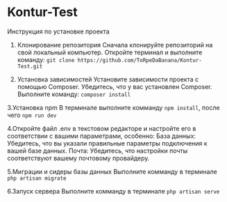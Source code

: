 ﻿# Kontur-Test

Инструкция по установке проекта
1. Клонирование репозитория
    Сначала клонируйте репозиторий на свой локальный компьютер. Откройте терминал и выполните команду: `git clone https://github.com/ToRpeDaBanana/Kontur-Test.git`

2. Установка зависимостей
    Установите зависимости проекта с помощью Composer. Убедитесь, что у вас установлен Composer. Выполните команду: `composer install`

3.Установка npm
    В терминале выполните комманду `npm install`, после чего `npm run dev`

4.Откройте файл .env в текстовом редакторе и настройте его в соответствии с вашими параметрами, особенно:
    База данных: Убедитесь, что вы указали правильные параметры подключения к вашей базе данных.
    Почта: Убедитесь, что настройки почты соответствуют вашему почтовому провайдеру.

5.Миграции и сидеры базы данных
    Выполните комманду в терминале `php artisan migrate`

6.Запуск сервера
    Выполните комманду в терминале `php artisan serve`
